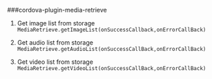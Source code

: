###cordova-plugin-media-retrieve

1. Get image list from storage<br>
`MediaRetrieve.getImageList(onSuccessCallback,onErrorCallBack)`

2. Get audio list from storage<br>
 `MediaRetrieve.getAudioList(onSuccessCallBack,onErrorCallBack)`

3. Get video list from storage<br>
`MediaRetrieve.getVideoList(onSuccessCallBack,onErrorCallBack)`